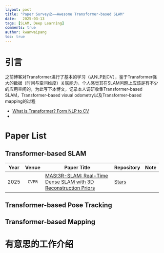 ```yaml
---
layout: post
title: "Paper Survey之——Awesome Transformer-based SLAM"
date:   2025-03-13
tags: [SLAM, Deep Learning]
comments: true
author: kwanwaipang
toc: true
---
```



<!-- * 目录
{:toc} -->


<!-- !!!!!!!!!!!!!!!!!!!!!!!!!!!!!!!!!!!!!!!!!!!!!!!!!!!!!!!!!!!!!!!!!!!!!!!!!!!!!!!!!!!!!!!!!!!!!!!!!!!!!!!!!!!!!!!!!!!!!!!!!!! -->
# 引言
之前博客对Transformer进行了基本的学习（从NLP到CV），鉴于Transformer强大的数据（时间与空间维度）关联能力，个人感觉其在SLAM问题上应该是有不少的应用空间的，为此写下本博文，记录本人调研收集Transformer-based SLAM，Transformer-based visual odometry以及Transformer-based mapping的过程

* [What is Transformer? Form NLP to CV](https://kwanwaipang.github.io/Transformer/)
* 


# Paper List

## Transformer-based SLAM

|Year|Venue|Paper Title|Repository|Note|
|:-:|:-:|-|-|-|
|2025|`CVPR`|[MASt3R-SLAM: Real-Time Dense SLAM with 3D Reconstruction Priors](https://arxiv.org/pdf/2412.12392)|<a class="github-button" href="https://github.com/rmurai0610/MASt3R-SLAM">Stars</a>|


## Transformer-based Pose Tracking


## Transformer-based Mapping




# 有意思的工作介绍

